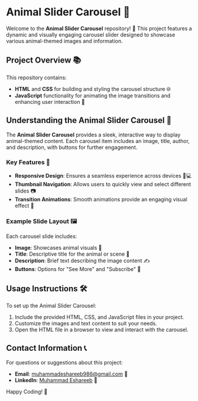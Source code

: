 # Animal Slider Carousel 🐾

Welcome to the **Animal Slider Carousel** repository! 🎉 This project features a dynamic and visually engaging carousel slider designed to showcase various animal-themed images and information.

## Project Overview 📚

This repository contains:
- **HTML** and **CSS** for building and styling the carousel structure 🌐
- **JavaScript** functionality for animating the image transitions and enhancing user interaction 🔄

## Understanding the Animal Slider Carousel 🤔

The **Animal Slider Carousel** provides a sleek, interactive way to display animal-themed content. Each carousel item includes an image, title, author, and description, with buttons for further engagement.

### Key Features 🌟

- **Responsive Design**: Ensures a seamless experience across devices 📱💻
- **Thumbnail Navigation**: Allows users to quickly view and select different slides 📷
- **Transition Animations**: Smooth animations provide an engaging visual effect 🔄

### Example Slide Layout 🖼️

Each carousel slide includes:
- **Image**: Showcases animal visuals 🐅
- **Title**: Descriptive title for the animal or scene 🎨
- **Description**: Brief text describing the image content ✍️
- **Buttons**: Options for "See More" and "Subscribe" 💌

## Usage Instructions 🛠️

To set up the Animal Slider Carousel:
1. Include the provided HTML, CSS, and JavaScript files in your project.
2. Customize the images and text content to suit your needs.
3. Open the HTML file in a browser to view and interact with the carousel.

## Contact Information 📞

For questions or suggestions about this project:

- **Email**: muhammadeshareeb986@gmail.com 📧
- **LinkedIn**: [Muhammad Eshareeb](https://www.linkedin.com/in/muhammadeshareeb986/) 🐾

Happy Coding! 🎉
